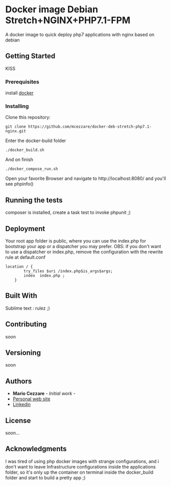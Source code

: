 # Docker image Debian Stretch+NGINX+PHP7.1-FPM

A docker image to quick deploy php7 applications with nginx based on debian

## Getting Started

KISS

### Prerequisites

install [docker](https://www.docker.com) 


### Installing

Clone this repository:
```
git clone https://github.com/mcezzare/docker-deb-stretch-php7.1-nginx.git
```
Enter the docker-build folder
```
./docker_build.sh 
```

And on finish

```
./docker_compose_run.sh
```

Open your favorite Browser and navigate to http://localhost:8080/ and you'll see phpinfo()

## Running the tests

composer is installed, create a task test to invoke phpunit ;)


## Deployment

Your root app folder is public, where you can use the index.php for bootstrap  your app or a dispatcher you may prefer.
OBS: if you don't want to use a dispatcher or index.php, remove the configuration with the rewrite rule at default.conf
```
location / {
        try_files $uri /index.php$is_args$args;
        index  index.php ;
    }
```

## Built With
Sublime text : rulez ;)

## Contributing
soon

## Versioning

soon
## Authors

* **Mario Cezzare** - *Initial work* - 
* [Personal web site](http://www.mcezzare.com.br)
* [Linkedin](https://www.linkedin.com/in/mcezzare/) 

## License

soon...

## Acknowledgments

I was tired of using php docker images with strange configurations, and i don't want to leave Infrastructure configurations inside the applications folder, so it's only up the container on terminal inside the docker_build folder and start to build a pretty app ;)